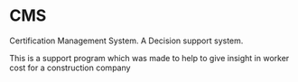 # CMS
Certification Management System. A Decision support system.

This is a support program which was made to help to give insight in worker cost for a construction company
